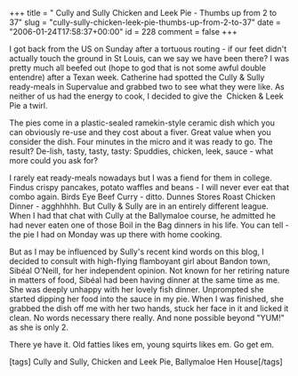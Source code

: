 +++
title = " Cully and Sully  Chicken and Leek Pie - Thumbs up from 2 to 37"
slug = "cully-sully-chicken-leek-pie-thumbs-up-from-2-to-37"
date = "2006-01-24T17:58:37+00:00"
id = 228
comment = false
+++

I got back from the US on Sunday after a tortuous routing - if our feet didn't actually touch the ground in St Louis, can we say we have been there? I was pretty much all beefed out (hope to god that is not some awful double entendre) after a Texan week. Catherine had spotted the Cully & Sully ready-meals in Supervalue and grabbed two to see what they were like. As neither of us had the energy to cook, I decided to give the  Chicken & Leek Pie a twirl.

The pies come in a plastic-sealed ramekin-style ceramic dish which you can obviously re-use and they cost about a fiver. Great value when you consider the dish. Four minutes in the micro and it was ready to go. The result? De-lish, tasty, tasty, tasty: Spuddies, chicken, leek, sauce - what more could you ask for?

I rarely eat ready-meals nowadays but I was a fiend for them in college. Findus crispy pancakes, potato waffles and beans - I will never ever eat that combo again. Birds Eye Beef Curry - ditto. Dunnes Stores Roast Chicken Dinner - agghhhhh. But Cully & Sully are in an entirely different league. When I had that chat with Cully at the Ballymaloe course, he admitted he had never eaten one of those Boil in the Bag dinners in his life. You can tell - the pie I had on Monday was up there with home cooking.

But as I may be influenced by Sully's recent kind words on this blog, I decided to consult with high-flying flamboyant girl about Bandon town, Sibéal O'Neill, for her independent opinion. Not known for her retiring nature in matters of food, Sibéal had been having dinner at the same time as me. She was deeply unhappy with her lovely fish dinner. Unprompted she started dipping her food into the sauce in my pie. When I was finished, she grabbed the dish off me with her two hands, stuck her face in it and licked it clean. No words necessary there really. And none possible beyond "YUM!" as she is only 2.

There ye have it. Old fatties likes em, young squirts likes em. Go get em.

[tags] Cully and Sully, Chicken and Leek Pie, Ballymaloe Hen House[/tags]
